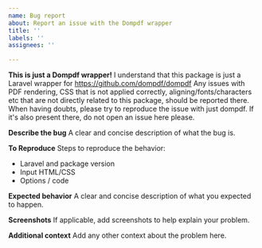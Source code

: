 ```yaml
---
name: Bug report
about: Report an issue with the Dompdf wrapper
title: ''
labels: ''
assignees: ''

---
```


**This is just a Dompdf wrapper!**
I understand that this package is just a Laravel wrapper for https://github.com/dompdf/dompdf
Any issues with PDF rendering, CSS that is not applied correctly, aligning/fonts/characters etc that are not directly related to this package, should be reported there. When having doubts, please try to reproduce the issue with just dompdf. If it's also present there, do not open an issue here please.

**Describe the bug**
A clear and concise description of what the bug is.

**To Reproduce**
Steps to reproduce the behavior:
- Laravel and package version
- Input HTML/CSS
- Options / code

**Expected behavior**
A clear and concise description of what you expected to happen.

**Screenshots**
If applicable, add screenshots to help explain your problem.

**Additional context**
Add any other context about the problem here.
